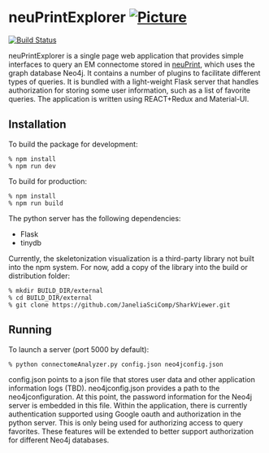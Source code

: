 # neuPrintExplorer [![Picture](https://raw.github.com/janelia-flyem/janelia-flyem.github.com/master/images/HHMI_Janelia_Color_Alternate_180x40.png)](http://www.janelia.org)
[![Build Status](https://travis-ci.org/janelia-flyem/neuPrintExplorer.svg?branch=master)](https://travis-ci.org/janelia-flyem/neuPrintExplorer)

neuPrintExplorer is a single page web application that provides simple interfaces to query an EM connectome stored in [neuPrint](https://github.com/janelia-flyem/neuPrint), which uses the graph database Neo4j.  It contains
a number of plugins to facilitate different types of queries.  It is bundled with
a light-weight Flask server that handles authorization for storing some user information, such as a list of favorite queries.
The application is written using REACT+Redux and Material-UI.

## Installation

To build the package for development:

    % npm install
    % npm run dev

To build for production:

    % npm install
    % npm run build

The python server has the following dependencies:

* Flask
* tinydb

Currently, the skeletonization visualization is a third-party
library not built into the npm system.  For now,
add a copy of the library into the build or distribution
folder:

    % mkdir BUILD_DIR/external
    % cd BUILD_DIR/external
    % git clone https://github.com/JaneliaSciComp/SharkViewer.git

## Running

To launch a server (port 5000 by default):

    % python connectomeAnalyzer.py config.json neo4jconfig.json

config.json points to a json file that stores user data and other application information logs (TBD).  neo4jconfig.json provides
a path to the neo4jconfiguration.  At this point, the password information for the Neo4j server is embedded in this file.
Within the application, there is currently authentication supported using Google oauth and authorization in the python server.
This is only being
used for authorizing access to query favorites.  These features will be extended to better support authorization for different Neo4j
databases.
